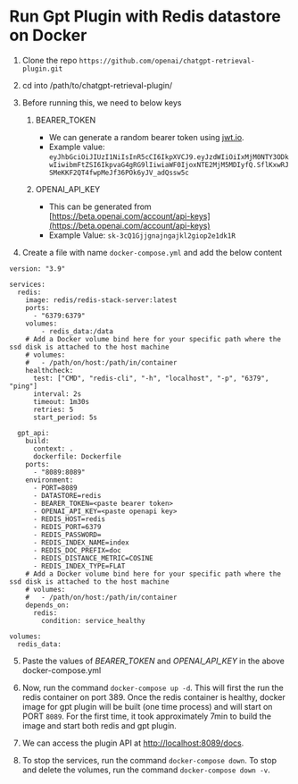 # Run Gpt Plugin with Redis datastore on Docker

1. Clone the repo `https://github.com/openai/chatgpt-retrieval-plugin.git`

2. cd into /path/to/chatgpt-retrieval-plugin/

3. Before running this, we need to below keys
    1. BEARER_TOKEN
        * We can generate a random bearer token using [jwt.io](jwt.io).
        * Example value: `eyJhbGciOiJIUzI1NiIsInR5cCI6IkpXVCJ9.eyJzdWIiOiIxMjM0NTY3ODkwIiwibmFtZSI6IkpvaG4gRG9lIiwiaWF0IjoxNTE2MjM5MDIyfQ.SflKxwRJSMeKKF2QT4fwpMeJf36POk6yJV_adQssw5c`

    2. OPENAI_API_KEY
        * This can be generated from [https://beta.openai.com/account/api-keys](https://beta.openai.com/account/api-keys)
        * Example Value: `sk-3cQ1Gjjgnajngajkl2giop2e1dk1R`

4. Create a file with name `docker-compose.yml` and add the below content

```
version: "3.9"

services:
  redis:
    image: redis/redis-stack-server:latest
    ports:
      - "6379:6379"
    volumes:
        - redis_data:/data
    # Add a Docker volume bind here for your specific path where the ssd disk is attached to the host machine
    # volumes:
    #   - /path/on/host:/path/in/container
    healthcheck:
      test: ["CMD", "redis-cli", "-h", "localhost", "-p", "6379", "ping"]
      interval: 2s
      timeout: 1m30s
      retries: 5
      start_period: 5s

  gpt_api:
    build:
      context: .
      dockerfile: Dockerfile  
    ports:
      - "8089:8089"
    environment:
      - PORT=8089
      - DATASTORE=redis
      - BEARER_TOKEN=<paste bearer token>
      - OPENAI_API_KEY=<paste openapi key>
      - REDIS_HOST=redis
      - REDIS_PORT=6379
      - REDIS_PASSWORD=
      - REDIS_INDEX_NAME=index
      - REDIS_DOC_PREFIX=doc
      - REDIS_DISTANCE_METRIC=COSINE
      - REDIS_INDEX_TYPE=FLAT
    # Add a Docker volume bind here for your specific path where the ssd disk is attached to the host machine
    # volumes:
    #   - /path/on/host:/path/in/container
    depends_on:
      redis:
        condition: service_healthy

volumes:
  redis_data:
```

5. Paste the values of *BEARER_TOKEN* and *OPENAI_API_KEY* in the above docker-compose.yml

6. Now, run the command `docker-compose up -d`. This will first the run the redis container on port 389. Once the redis container is healthy, docker image for gpt plugin will be built (one time process) and will start on PORT `8089`. For the first time, it took approximately 7min to build the image and start both redis and gpt plugin.

7. We can access the plugin API at [http://localhost:8089/docs](http://localhost:8089/docs).

8. To stop the services, run the command `docker-compose down`. To stop and delete the volumes, run the command `docker-compose down -v`.
